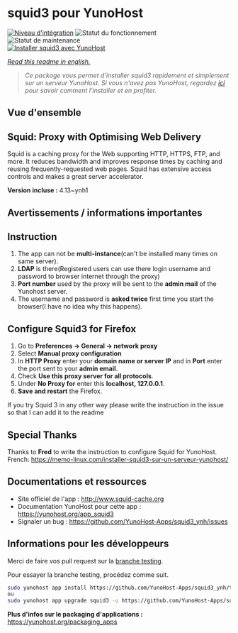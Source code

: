 <!--
N.B.: This README was automatically generated by https://github.com/YunoHost/apps/tree/master/tools/README-generator
It shall NOT be edited by hand.
-->

# squid3 pour YunoHost

[![Niveau d'intégration](https://dash.yunohost.org/integration/squid3.svg)](https://dash.yunohost.org/appci/app/squid3) ![Statut du fonctionnement](https://ci-apps.yunohost.org/ci/badges/squid3.status.svg) ![Statut de maintenance](https://ci-apps.yunohost.org/ci/badges/squid3.maintain.svg)  
[![Installer squid3 avec YunoHost](https://install-app.yunohost.org/install-with-yunohost.svg)](https://install-app.yunohost.org/?app=squid3)

*[Read this readme in english.](./README.md)*

> *Ce package vous permet d'installer squid3 rapidement et simplement sur un serveur YunoHost.
Si vous n'avez pas YunoHost, regardez [ici](https://yunohost.org/#/install) pour savoir comment l'installer et en profiter.*

## Vue d'ensemble

## Squid: Proxy with Optimising Web Delivery

Squid is a caching proxy for the Web supporting HTTP, HTTPS, FTP, and more. It reduces bandwidth and improves response times by caching and reusing frequently-requested web pages. Squid has extensive access controls and makes a great server accelerator.


**Version incluse :** 4.13~ynh1

## Avertissements / informations importantes

## Instruction

1. The app can not be **multi-instance**(can't be installed many times on same server).
2. **LDAP** is there(Registered users can use there login username and password to browser internet through the proxy)
3. **Port number** used by the proxy will be sent to the **admin mail** of the Yunohost server.
4. The username and password is **asked twice** first time you start the browser(I have no idea why this happens).

## Configure Squid3 for Firefox

1. Go to **Preferences -> General -> network proxy**
1. Select **Manual proxy configuration**
1. In **HTTP Proxy** enter your **domain name or server IP** and in **Port** enter the port sent to your **admin email**.
1. Check **Use this proxy server for all protocols**.
1. Under **No Proxy for** enter this **localhost, 127.0.0.1**.
1. **Save and restart** the Firefox.

If you try Squid 3 in any other way please write the instruction in the issue so that I can add it to the readme

## Special Thanks
Thanks to **Fred** to write the instruction to configure Squid for YunoHost. French: https://memo-linux.com/installer-squid3-sur-un-serveur-yunohost/

## Documentations et ressources

* Site officiel de l'app : <http://www.squid-cache.org>
* Documentation YunoHost pour cette app : <https://yunohost.org/app_squid3>
* Signaler un bug : <https://github.com/YunoHost-Apps/squid3_ynh/issues>

## Informations pour les développeurs

Merci de faire vos pull request sur la [branche testing](https://github.com/YunoHost-Apps/squid3_ynh/tree/testing).

Pour essayer la branche testing, procédez comme suit.

``` bash
sudo yunohost app install https://github.com/YunoHost-Apps/squid3_ynh/tree/testing --debug
ou
sudo yunohost app upgrade squid3 -u https://github.com/YunoHost-Apps/squid3_ynh/tree/testing --debug
```

**Plus d'infos sur le packaging d'applications :** <https://yunohost.org/packaging_apps>
